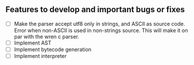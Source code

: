 ## Features to develop and important bugs or fixes
- [ ] Make the parser accept utf8 only in strings, and ASCII as source code. Error when non-ASCII is used in non-strings source. This will make it on par with the wren c parser. 
- [ ] Implement AST
- [ ] Implement bytecode generation
- [ ] Implement interpreter